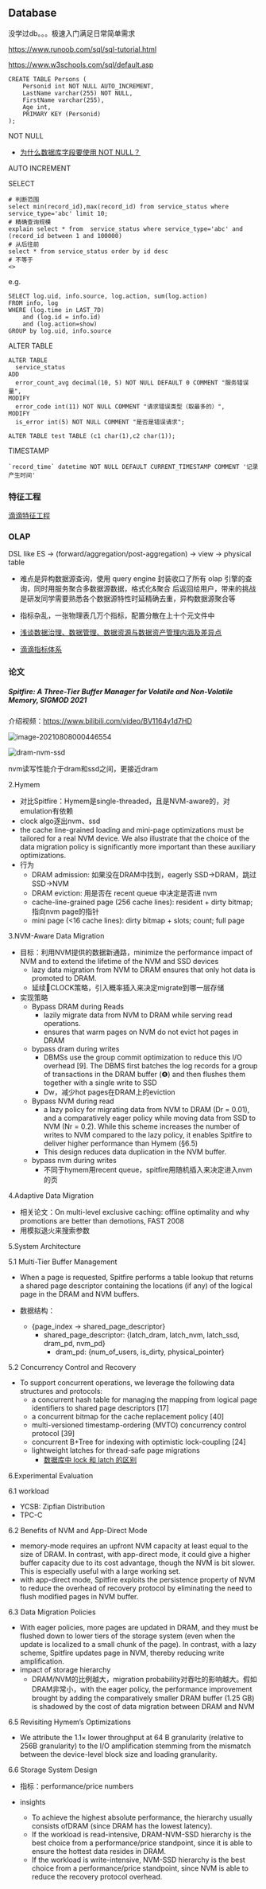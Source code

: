 ## Database

没学过db。。。极速入门满足日常简单需求

https://www.runoob.com/sql/sql-tutorial.html

https://www.w3schools.com/sql/default.asp

```mysql
CREATE TABLE Persons (
    Personid int NOT NULL AUTO_INCREMENT,
    LastName varchar(255) NOT NULL,
    FirstName varchar(255),
    Age int,
    PRIMARY KEY (Personid)
);
```

NOT NULL

* [为什么数据库字段要使用 NOT NULL？](https://mp.weixin.qq.com/s/XyOU6dimeZNjzIYyTv_fPA)

AUTO INCREMENT



SELECT

```mysql
# 判断范围
select min(record_id),max(record_id) from service_status where service_type='abc' limit 10;
# 精确查询规模
explain select * from  service_status where service_type='abc' and (record_id between 1 and 100000) 
# 从后往前
select * from service_status order by id desc
# 不等于
<>
```

e.g.

```mysql
SELECT log.uid, info.source, log.action, sum(log.action) 
FROM info, log
WHERE (log.time in LAST_7D) 
    and (log.id = info.id) 
    and (log.action=show)
GROUP by log.uid, info.source
```



ALTER TABLE

```mysql
ALTER TABLE
  service_status
ADD
  error_count_avg decimal(10, 5) NOT NULL DEFAULT 0 COMMENT "服务错误量",
MODIFY
  error_code int(11) NOT NULL COMMENT "请求错误类型（取最多的）",
MODIFY
  is_error int(5) NOT NULL COMMENT "是否是错误请求";
  
ALTER TABLE test TABLE (c1 char(1),c2 char(1));
```



TIMESTAMP

```mysql
`record_time` datetime NOT NULL DEFAULT CURRENT_TIMESTAMP COMMENT '记录产生时间'
```



### 特征工程

[滴滴特征工程](https://mp.weixin.qq.com/s/vUP4LAA7gAYDo91Wd5rSQQ)


### OLAP

DSL like ES -> (forward/aggregation/post-aggregation) -> view -> physical table

* 难点是异构数据源查询，使用 query engine 封装收口了所有 olap 引擎的查询，同时用服务聚合多数据源数据，格式化&聚合 后返回给用户，带来的挑战是研发同学需要熟悉各个数据源特性时延精确去重，异构数据源聚合等
* 指标杂乱，一张物理表几万个指标，配置分散在上十个元文件中
* [浅谈数据治理、数据管理、数据资源与数据资产管理内涵及差异点](https://mp.weixin.qq.com/s/B9t1ZdNEl8u0mhxDLyS8-A)

* [滴滴指标体系](https://mp.weixin.qq.com/s/-pLpLD_HMiasyyRxo5oTRQ)

### 论文

##### Spitfire: A Three-Tier Buffer Manager for Volatile and Non-Volatile Memory, SIGMOD 2021

介绍视频：https://www.bilibili.com/video/BV1164y1d7HD

![image-20210808000446554](Database/hymem.png)

![dram-nvm-ssd](Database/dram-nvm-ssd.png)




nvm读写性能介于dram和ssd之间，更接近dram

2.Hymem

* 对比Spitfire：Hymem是single-threaded，且是NVM-aware的，对emulation有依赖
* clock algo逐出nvm、ssd
* the cache line-grained loading and mini-page optimizations must be tailored for a real NVM device. We also illustrate that the choice of the data migration policy is significantly more important than these auxiliary optimizations.
* 行为
  * DRAM admission: 如果没在DRAM中找到，eagerly SSD->DRAM，跳过 SSD->NVM
  * DRAM eviction: 用是否在 recent queue 中决定是否进 nvm
  * cache-line-grained page (256 cache lines): resident + dirty bitmap; 指向nvm page的指针
  * mini page (<16 cache lines): dirty bitmap + slots; count; full page

3.NVM-Aware Data Migration

* 目标：利用NVM提供的数据新通路，minimize the performance impact of NVM and to extend the lifetime of the NVM and SSD devices
  * lazy data migration from NVM to DRAM ensures that only hot data is promoted to DRAM.
  * 延续CLOCK策略，引入概率插入来决定migrate到哪一层存储
* 实现策略
  * Bypass DRAM during Reads
    * lazily migrate data from NVM to DRAM
      while serving read operations.
    * ensures that warm pages on NVM do not evict hot pages in DRAM
  * bypass dram during writes
    * DBMSs use the group commit optimization to reduce this I/O overhead [9]. The DBMS first batches the log records for a group of transactions in the DRAM buffer (❹) and then flushes them together with a single write to SSD
    * Dw，减少hot pages在DRAM上的eviction
  * Bypass NVM during read
    * a lazy policy for migrating data from NVM to DRAM (Dr = 0.01), and a comparatively eager policy while moving data from SSD to NVM (Nr = 0.2). While this scheme increases the number of writes to NVM compared to the lazy policy, it enables Spitfire to deliver higher performance than Hymem (§6.5)
    * This design reduces data duplication in the NVM buffer.
  * bypass nvm during writes
    * 不同于hymem用recent queue，spitfire用随机插入来决定进入nvm的页

4.Adaptive Data Migration

* 相关论文：On multi-level exclusive caching: offline optimality and why promotions are better than demotions, FAST 2008
* 用模拟退火来搜索参数

5.System Architecture

5.1 Multi-Tier Buffer Management

* When a page is requested, Spitfire performs a table lookup that returns a shared page descriptor containing the locations (if any) of the logical page in the DRAM and NVM buffers.

* 数据结构：
  * {page_index -> shared_page_descriptor}
    * shared_page_descriptor: {latch_dram, latch_nvm, latch_ssd, dram_pd, nvm_pd}
      * dram_pd: {num_of_users, is_dirty, physical_pointer}

5.2 Concurrency Control and Recovery

* To support concurrent operations, we leverage the following data structures and protocols:
  * a concurrent hash table for managing the mapping from logical page identifiers to shared page descriptors [17]
  * a concurrent bitmap for the cache replacement policy [40]
  * multi-versioned timestamp-ordering (MVTO) concurrency control protocol [39]
  * concurrent B+Tree for indexing with optimistic lock-coupling [24]
  * lightweight latches for thread-safe page migrations
    * [数据库中 lock 和 latch 的区别](https://www.zhihu.com/question/309342903/answer/1699205097)

6.Experimental Evaluation

6.1 workload

* YCSB: Zipfian Distribution
* TPC-C

6.2 Benefits of NVM and App-Direct Mode

* memory-mode requires an upfront NVM capacity at least equal to the size of DRAM. In contrast, with app-direct mode, it could give a higher buffer capacity due to its cost advantage, though the NVM is bit slower. This is especially useful with a large working set.
* with app-direct mode, Spitfire exploits the persistence property of NVM to reduce the overhead of recovery protocol by eliminating the need to flush modified pages in NVM buffer.

6.3 Data Migration Policies

* With eager policies, more pages are updated in DRAM, and they must be flushed down to lower tiers of the storage system (even when the update is localized to a small chunk of the page). In contrast, with a lazy scheme, Spitfire updates page in NVM, thereby reducing write amplification.
* impact of storage hierarchy
  * DRAM/NVM的比例越大，migration probability对吞吐的影响越大。假如DRAM非常小，with the eager policy, the performance improvement brought by adding the comparatively smaller DRAM buffer (1.25 GB) is shadowed by the cost of data migration between DRAM and NVM

6.5 Revisiting Hymem’s Optimizations

* We attribute the 1.1× lower throughput at 64 B granularity (relative to 256B granularity) to the I/O amplification stemming from the mismatch between the device-level block size and loading granularity.

6.6 Storage System Design

* 指标：performance/price numbers

* insights	
  * To achieve the highest absolute performance, the hierarchy usually consists ofDRAM (since DRAM has the lowest latency).
  * If the workload is read-intensive, DRAM-NVM-SSD hierarchy is the best choice from a performance/price standpoint, since it is able to ensure the hottest data resides in DRAM.
  * If the workload is write-intensive, NVM-SSD hierarchy is the best choice from a performance/price standpoint, since NVM is able to reduce the recovery protocol overhead.



